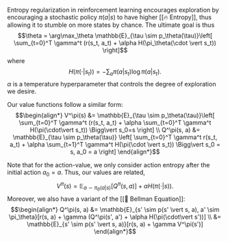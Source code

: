 Entropy regularization in reinforcement learning encourages exploration by encouraging a stochastic policy $\pi(a \vert s)$ to have higher [[🔥 Entropy]], thus allowing it to stumble on more states by chance. The ultimate goal is thus $$\theta = \arg\max_\theta \mathbb{E}_{\tau \sim p_\theta(\tau)}\left[ \sum_{t=0}^T \gamma^t (r(s_t, a_t) + \alpha H(\pi_\theta(\cdot \vert s_t)) \right]$$ where $$H(\pi(\cdot\vert s_t)) = -\sum_a \pi(a \vert s_t) \log \pi(a \vert s_t).$$ $\alpha$ is a temperature hyperparameter that controls the degree of exploration we desire.

Our value functions follow a similar form: $$\begin{align*} V^\pi(s) &= \mathbb{E}_{\tau \sim p_\theta(\tau)}\left[ \sum_{t=0}^T \gamma^t (r(s_t, a_t) + \alpha \sum_{t=0}^T \gamma^t H(\pi(\cdot\vert s_t)) \Bigg\vert s_0=s \right] \\ Q^\pi(s, a) &= \mathbb{E}_{\tau \sim p_\theta(\tau)} \left[ \sum_{t=0}^T \gamma^t r(s_t, a_t) + \alpha \sum_{t=1}^T \gamma^t H(\pi(\cdot \vert s_t)) \Bigg\vert s_0 = s, a_0 = a \right] \end{align*}$$

Note that for the action-value, we only consider action entropy after the initial action $a_0 = a$. Thus, our values are related, $$V^\pi(s) = \mathbb{E}_{a \sim \pi_\theta(a \vert s)}[Q^\pi(s, a)] + \alpha H(\pi(\cdot \vert s)).$$ Moreover, we also have a variant of the [[🔔 Bellman Equation]]: $$\begin{align*} Q^\pi(s, a) &= \mathbb{E}_{s' \sim p(s' \vert s, a), a' \sim \pi_\theta}[r(s, a) + \gamma (Q^\pi(s', a') + \alpha H(\pi(\cdot\vert s'))] \\ &= \mathbb{E}_{s' \sim p(s' \vert s, a)}[r(s, a) + \gamma V^\pi(s')] \end{align*}$$